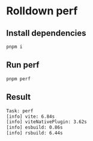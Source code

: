 # Rolldown perf


## Install dependencies

```
pnpm i
```

## Run perf

```
pnpm perf
````

## Result

```sh
Task: perf
[info] vite: 6.84s
[info] viteNativePlugin: 3.62s
[info] esbuild: 0.86s
[info] rsbuild: 6.44s
```
